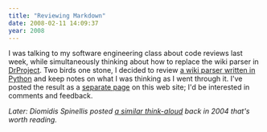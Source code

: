 ```yaml
---
title: "Reviewing Markdown"
date: 2008-02-11 14:09:37
year: 2008
---
```

I was talking to my software engineering class about code reviews last week, while simultaneously thinking about how to replace the wiki parser in <a href="http://www.drproject.org">DrProject</a>.  Two birds one stone, I decided to review <a href="http://www.freewisdom.org/projects/python-markdown/">a wiki parser written in Python</a> and keep notes on what I was thinking as I went through it.  I've posted the result as a <a href="http://www.third-bit.com/pages/reviewing-markdown.html">separate page</a> on this web site; I'd be interested in comments and feedback.

<em>Later: Diomidis Spinellis posted <a href="http://www.spinellis.gr/blog/20041125/">a similar think-aloud</a> back in 2004 that's worth reading.</em>
